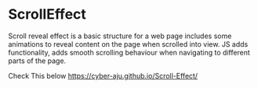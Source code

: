 # ScrollEffect
Scroll reveal effect is a basic structure for a web page includes some animations to reveal content on the page when scrolled into view. JS adds functionality, adds smooth scrolling behaviour when navigating to different parts of the page.

Check This below
https://cyber-aju.github.io/Scroll-Effect/
